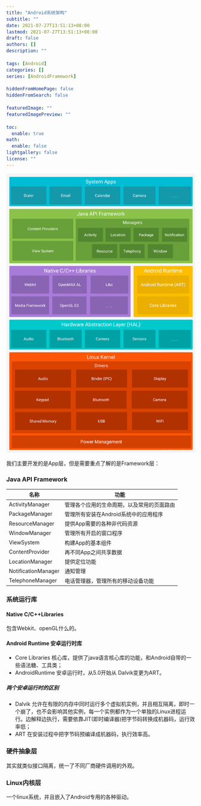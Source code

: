 ```yaml
---
title: "Android系统架构"
subtitle: ""
date: 2021-07-27T13:51:13+08:00
lastmod: 2021-07-27T13:51:13+08:00
draft: false
authors: []
description: ""

tags: [Android]
categories: []
series: [AndroidFramework]

hiddenFromHomePage: false
hiddenFromSearch: false

featuredImage: ""
featuredImagePreview: ""

toc:
  enable: true
math:
  enable: false
lightgallery: false
license: ""
---
```


<!--more-->

![Android系统架构图](/image/../../../../static/images/Android系统架构图.png)

我们主要开发的是App层，但是需要重点了解的是Framework层：

### Java API Framework

| 名称                | 功能                                       |
| ------------------- | ------------------------------------------ |
| ActivityManager     | 管理各个应用的生命周期，以及常用的页面路由 |
| PackageManager      | 管理所有安装在Android系统中的应用程序      |
| ResourceManager     | 提供App需要的各种非代码资源                |
| WindowManager       | 管理所有开启的窗口程序                     |
| ViewSystem          | 构建App的基本组件                          |
| ContentProvider     | 再不同App之间共享数据                      |
| LocationManager     | 提供定位功能                               |
| NotificationManager | 通知管理                                   |
| TelephoneManager    | 电话管理器，管理所有的移动设备功能         |

### 系统运行库

#### Native C/C++Libraries

包含Webkit、openGL什么的。

#### Android Runtime 安卓运行时库

- Core Libraries 核心库，提供了java语言核心库的功能，和Android自带的一些语法糖、工具类；
- AndroidRuntime 安卓运行时，从5.0开始从 Dalvik变更为ART。

##### 两个安卓运行时的区别

- Dalvik 允许在有限的内存中同时运行多个虚拟机实例，并且相互隔离，即时一个崩了，也不会影响其他实例，每一个实例都作为一个单独的Linux进程运行。边解释边执行，需要依靠JIT(即时编译器)把字节码转换成机器码，运行效率低；
- ART 在安装过程中把字节码预编译成机器码，执行效率高。

### 硬件抽象层

其实就类似接口隔离，统一了不同厂商硬件调用的外观。

### Linux内核层

一个linux系统，并且嵌入了Android专用的各种驱动。

